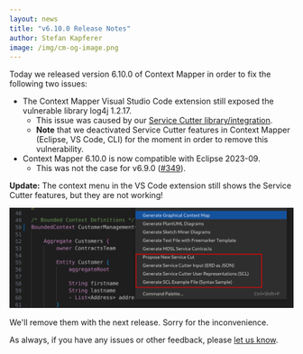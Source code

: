 ```yaml
---
layout: news
title: "v6.10.0 Release Notes"
author: Stefan Kapferer
image: /img/cm-og-image.png
---
```


Today we released version 6.10.0 of Context Mapper in order to fix the following two issues:

 * The Context Mapper Visual Studio Code extension still exposed the vulnerable library log4j 1.2.17.
   * This issue was caused by our [Service Cutter library/integration](https://contextmapper.org/docs/service-cutter-context-map-suggestions/).
   * **Note** that we deactivated Service Cutter features in Context Mapper (Eclipse, VS Code, CLI) for the moment in order to remove this vulnerability.
 * Context Mapper 6.10.0 is now compatible with Eclipse 2023-09.
   * This was not the case for v6.9.0 ([#349](https://github.com/ContextMapper/context-mapper-dsl/issues/349)).

**Update:**
The context menu in the VS Code extension still shows the Service Cutter features, but they are not working!

![](/img/CM_6.10.0_actions_VSC_context-menu.png)

We'll remove them with the next release. Sorry for the inconvenience.

As always, if you have any issues or other feedback, please [let us know](/getting-involved/).
